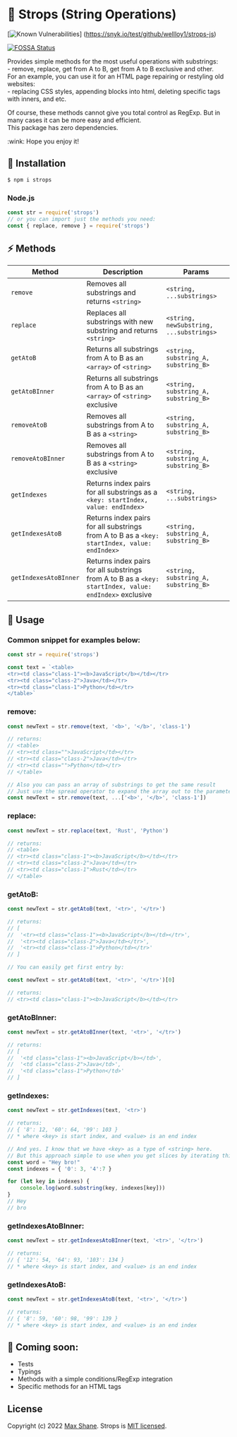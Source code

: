 # :hocho: Strops (String Operations)

[![Known Vulnerabilities](https://snyk.io/test/github//wellloy1/strops-js/badge.svg)]
(https://snyk.io/test/github/wellloy1/strops-js)

[![FOSSA Status](https://app.fossa.com/api/projects/git%2Bgithub.com%2Fwellloy1%2Fstrops-js.svg?type=shield)](https://app.fossa.com/projects/git%2Bgithub.com%2Fwellloy1%2Fstrops-js?ref=badge_shield)

<p>Provides simple methods for the most useful operations with substrings:<br/>
- remove, replace, get from A to B, get from A to B exclusive and other.
<br/>For an example, you can use it for an HTML page repairing or restyling old websites:<br/>
- replacing CSS styles, appending blocks into html, deleting specific tags with inners, and etc.</p>
  
<p>Of course, these methods cannot give you total control as RegExp. 
But in many cases it can be more easy and efficient. 
<br/>This package has zero dependencies.</p>

<p>:wink: Hope you enjoy it!</p>

## :pushpin: Installation

```bash
$ npm i strops
```

### Node.js
```js
const str = require('strops')
// or you can import just the methods you need:
const { replace, remove } = require('strops')
```

## :zap: Methods

| Method | Description | Params |
|----------------|-------------------------|---------------------------------------|
| `remove` | Removes all substrings and returns `<string>` | `<string, ...substrings>` |
| `replace` | Replaces all substrings with new substring and returns `<string>` | `<string, newSubstring, ...substrings>` |
| `getAtoB` | Returns all substrings from A to B as an `<array>` of `<string>` | `<string, substring_A, substring_B>` |
| `getAtoBInner` | Returns all substrings from A to B as an `<array>` of `<string>` exclusive | `<string, substring_A, substring_B>` |
| `removeAtoB` | Removes all substrings from A to B as a `<string>`| `<string, substring_A, substring_B>` |
| `removeAtoBInner` | Removes all substrings from A to B as a `<string>` exclusive | `<string, substring_A, substring_B>` |
| `getIndexes` | Returns index pairs for all substrings as a `<key: startIndex, value: endIndex>` | `<string, ...substrings>` |
| `getIndexesAtoB` | Returns index pairs for all substrings from A to B  as a `<key: startIndex, value: endIndex>` | `<string, substring_A, substring_B>` |
| `getIndexesAtoBInner` | Returns index pairs for all substrings from A to B  as a `<key: startIndex, value: endIndex>` exclusive | `<string, substring_A, substring_B>` |


## :blue_book: Usage

### Common snippet for examples below:
```js
const str = require('strops')

const text = `<table>
<tr><td class="class-1"><b>JavaScript</b></td></tr>
<tr><td class="class-2">Java</td></tr>
<tr><td class="class-1">Python</td></tr>
</table>`
```

### remove:
```js
const newText = str.remove(text, '<b>', '</b>', 'class-1')

// returns:
// <table>
// <tr><td class="">JavaScript</td></tr>
// <tr><td class="class-2">Java</td></tr>
// <tr><td class="">Python</td></tr>
// </table>

// Also you can pass an array of substrings to get the same result
// Just use the spread operator to expand the array out to the parameters
const newText = str.remove(text, ...['<b>', '</b>', 'class-1'])
```

### replace:
```js
const newText = str.replace(text, 'Rust', 'Python')

// returns:
// <table>
// <tr><td class="class-1"><b>JavaScript</b></td></tr>
// <tr><td class="class-2">Java</td></tr>
// <tr><td class="class-1">Rust</td></tr>
// </table>
```

### getAtoB:
```js
const newText = str.getAtoB(text, '<tr>', '</tr>')

// returns:
// [
//  '<tr><td class="class-1"><b>JavaScript</b></td></tr>',
//  '<tr><td class="class-2">Java</td></tr>',
//  '<tr><td class="class-1">Python</td></tr>'
// ]

// You can easily get first entry by:

const newText = str.getAtoB(text, '<tr>', '</tr>')[0]

// returns:
// <tr><td class="class-1"><b>JavaScript</b></td></tr>
```

### getAtoBInner:
```js
const newText = str.getAtoBInner(text, '<tr>', '</tr>')

// returns:
// [
//  '<td class="class-1"><b>JavaScript</b></td>',
//  '<td class="class-2">Java</td>',
//  '<td class="class-1">Python</td>'
// ]
```

### getIndexes:
```js
const newText = str.getIndexes(text, '<tr>')

// returns:
// { '8': 12, '60': 64, '99': 103 }
// * where <key> is start index, and <value> is an end index

// And yes. I know that we have <key> as a type of <string> here. 
// But this approach simple to use when you get slices by iterating this:
const word = "Hey bro!"
const indexes = { '0': 3, '4':7 }

for (let key in indexes) {
    console.log(word.substring(key, indexes[key]))
}
// Hey
// bro
```

### getIndexesAtoBInner:
```js
const newText = str.getIndexesAtoBInner(text, '<tr>', '</tr>')

// returns:
// { '12': 54, '64': 93, '103': 134 }
// * where <key> is start index, and <value> is an end index
```

### getIndexesAtoB:
```js
const newText = str.getIndexesAtoB(text, '<tr>', '</tr>')

// returns:
// { '8': 59, '60': 98, '99': 139 }
// * where <key> is start index, and <value> is an end index
```

## :dart: Coming soon:

- Tests
- Typings
- Methods with a simple conditions/RegExp integration
- Specific methods for an HTML tags

## License
Copyright (c) 2022 [Max Shane](https://github.com/wellloy1).
Strops is [MIT licensed](./LICENSE).
